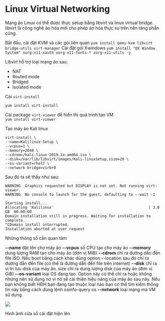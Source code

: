 # Linux Virtual Networking
Mạng ảo Linux có thể được thực setup bằng libvirt và linux virtual bridge. libvirt là công nghệ ảo hóa mới cho phép ảo hóa thực sự trên nền tảng phần cứng. 

Bắt đầu, cài đặt KVM và các gói liên quan
`yum install qemu-kvm libvirt bridge-utils virt-manager`
Cài đặt gói Xwindows
`yum install "@X Window System" xorg-x11-xauth xorg-x11-fonts-* xorg-x11-utils -y`


Libvirt hỗ trợ loại mạng ảo sau:
- NAT
- Routed mode
- Bridged 
- Isolated mode

Cài `virt-install`

`yum install virt-install`

Cài package `virt-viewer` để hiển thị quá trình tạo VM  
`yum install virt-viewer`

Tạo máy ảo Kali linux 
```
virt-install \
--name=Kalilinux-Setup \
--vcpus=1 \
--memory=2048 \
--cdrom=/kali-linux-2019.1a-amd64.iso \
--disk=/var/lib/libvirt/images/Kali-linuxSetup,size=20 \
--os-variant=rhel7 \
--network bridge=virbr0
```
Sau đó ta sẽ thấy như sau:

```
WARNING  Graphics requested but DISPLAY is not set. Not running virt-viewer.
WARNING  No console to launch for the guest, defaulting to --wait -1

Starting install...
Allocating 'Kalilinux'                                           | 3.0 GB  00:00:00
Domain installation still in progress. Waiting for installation to complete.
^CDomain install interrupted.
Installation aborted at user request
```

Những thông số cần quan tâm

**--name** đặt tên cho máy ảo
**--vcpus** số CPU tạo cho máy ảo
**--memory** dung lượng RAM tạo cho máy ảo (đơn vị MiB)
**--cdrom** chỉ ra đường dẫn đến file ISO. Nếu boot bằng cách khác dùng option --location sau đó chỉ ra đường dẫn đến file (có thể là đường dẫn đến file trên internet)
**--disk** chỉ ra vị trí lưu disk của máy ảo.
size chỉ ra dung lượng disk của máy ảo (đơn vị GiB)
**--os-variant** loại OS đang tạo. Option này có thể chỉ ra hoặc không nhưng nên sử dụng nó vì nó sẽ cải thiện hiệu năng của máy ảo sau này. Nếu bạn không biết HĐH bạn đang tạo thuộc loại nào bạn có thể tìm kiếm thông tin này bằng cách dùng lệnh osinfo-query os
**--network** loại mạng mà VM sử dụng.

<img src="https://i.imgur.com/jCs6Mtj.png">

Hình ảnh cửa sổ cài đặt hiện lên
